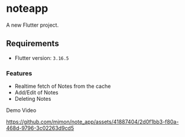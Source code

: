 # noteapp

A new Flutter project.

## Requirements
- Flutter version: `3.16.5` 

### Features
- Realtime fetch of Notes from the cache
- Add/Edit of Notes
- Deleting Notes

Demo Video

https://github.com/mjmon/note_app/assets/41887404/2d0f1bb3-f80a-468d-9796-3c02263d9cd5

